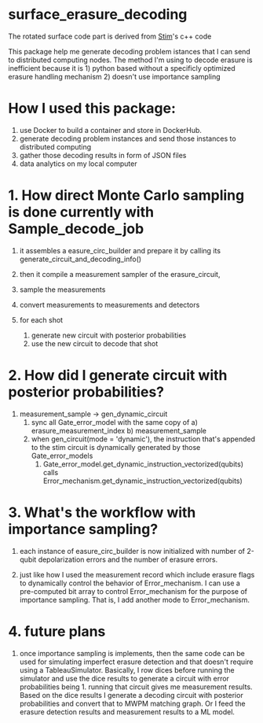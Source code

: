 # surface_erasure_decoding
 
The rotated surface code part is derived from [Stim](https://github.com/quantumlib/Stim)'s c++ code

This package help me generate decoding problem istances that I can send to distributed computing nodes. The method I'm using to decode erasure is inefficient because it is 1) python based without a specificly optimized erasure handling mechanism 2) doesn't use importance sampling

# How I used this package:
1. use Docker to build a container and store in DockerHub.
2. generate decoding problem instances and send those instances to distributed computing
3. gather those decoding results in form of JSON files
4. data analytics on my local computer


# 1. How direct Monte Carlo sampling is done currently with Sample_decode_job

1. it assembles a easure_circ_builder and prepare it by calling its generate_circuit_and_decoding_info()

2. then it compile a measurement sampler of the erasure_circuit,

3. sample the measurements

4. convert measurements to measurements and detectors

5. for each shot
    1. generate new circuit with posterior probabilities 
    2. use the new circuit to decode that shot


# 2. How did I generate circuit with posterior probabilities?

1. measurement_sample -> gen_dynamic_circuit
    1. sync all Gate_error_model with the same copy of a) erasure_measurement_index b) measurement_sample
    2. when gen_circuit(mode = 'dynamic'), the instruction that's appended to the stim circuit is dynamically generated by those Gate_error_models
        1. Gate_error_model.get_dynamic_instruction_vectorized(qubits) calls Error_mechanism.get_dynamic_instruction_vectorized(qubits)



# 3. What's the workflow with importance sampling?

1. each instance of easure_circ_builder is now initialized with number of 2-qubit depolarization errors and the number of erasure errors. 

2. just like how I used the measurement record which include erasure flags to dynamically control the behavior of Error_mechanism. I can use a pre-computed bit array to control Error_mechanism for the purpose of importance sampling. That is, I add another mode to Error_mechanism.


# 4. future plans

1. once importance sampling is implements, then the same code can be used for simulating imperfect erasure detection and that doesn't require using a TableauSimulator. Basically, I row dices before running the simulator and use the dice results to generate a circuit with error probabilities being 1. running that circuit gives me measurement results. Based on the dice results I generate a decoding circuit with posterior probabilities and convert that to MWPM matching graph. Or I feed the erasure detection results and measurement results to a ML model.
